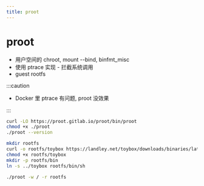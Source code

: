 ```yaml
---
title: proot
---
```


# proot

- 用户空间的 chroot, mount --bind, binfmt_misc
- 使用 ptrace 实现 - 拦截系统调用
- guest rootfs

:::caution

- Docker 里 ptrace 有问题, proot 没效果

:::

```bash
curl -LO https://proot.gitlab.io/proot/bin/proot
chmod +x ./proot
./proot --version

mkdir rootfs
curl -o rootfs/toybox https://landley.net/toybox/downloads/binaries/latest/toybox-x86_64
chmod +x rootfs/toybox
mkdir -p rootfs/bin
ln -s ../toybox rootfs/bin/sh

./proot -w / -r rootfs
```
